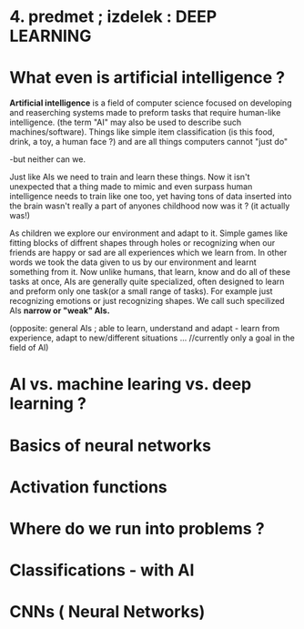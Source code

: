 


# 4. predmet ; izdelek : DEEP LEARNING

# What even is artificial intelligence ?

**Artificial intelligence** is a field of computer science focused on developing and reaserching systems made to preform tasks that require human-like intelligence. (the term "AI" may also be used to describe such machines/software). 
Things like simple item classification (is this food, drink, a toy, a human face ?) and are all things computers cannot "just do"

-but neither can we.

Just like AIs we need to train and learn these things. Now it isn't unexpected that a thing made to mimic and even surpass human intelligence needs to train like one too, yet having tons of data inserted into the brain wasn't really a part of anyones childhood now was it ? (it actually was!) 

As children we explore our environment and adapt to it. Simple games like fitting blocks of diffrent shapes through holes or recognizing when our friends are happy or sad are all experiences which we learn from. In other words we took the data given to us by our environment and learnt something from it. 
Now unlike humans, that learn, know and do all of these tasks at once, AIs are generally quite specialized, often designed to learn and preform only one task(or a small range of tasks). For example just recognizing emotions or just recognizing shapes. We call such specilized AIs **narrow or "weak" AIs.**

(opposite: general AIs ; able to learn, understand and adapt - learn from experience, adapt to new/different situations ... //currently only a goal in the field of AI)

# AI vs. machine learing vs. deep learning ?



# Basics of neural networks



# Activation functions


# Where do we run into problems ?


# Classifications - with AI


# CNNs ( Neural Networks)

